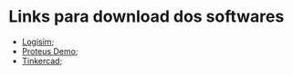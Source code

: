 # Links para download dos softwares

- [Logisim](https://sourceforge.net/projects/circuit/);
- [Proteus Demo](https://www.labcenter.com/downloads/);
- [Tinkercad](https://www.tinkercad.com/);

